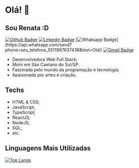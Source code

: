 # Olá! 👋
## Sou Renata :D

[![Github Badge](https://img.shields.io/badge/-Github-000?style=flat-square&logo=Github&logoColor=white&link=https://github.com/rmkarato)](https://github.com/rmkarato)       [![Linkedin Badge](https://img.shields.io/badge/-LinkedIn-blue?style=flat-square&logo=Linkedin&logoColor=white&link=https://www.linkedin.com/in/rmkarato/)](https://www.linkedin.com/in/rmkarato/)
[![Whatsapp Badge](https://img.shields.io/badge/-Whatsapp-4CA143?style=flat-square&labelColor=4CA143&logo=whatsapp&logoColor=white&link=https://api.whatsapp.com/send?phone=seu_telefone_5511997637438&text=Olá!)](https://api.whatsapp.com/send?phone=seu_telefone_5511997637438&text=Olá!)
[![Gmail Badge](https://img.shields.io/badge/-Gmail-c14438?style=flat-square&logo=Gmail&logoColor=white&link=mailto:rmkarato@gmail.com)](mailto:rmkarato@gmail.com)

- Desenvolvedora Web Full Stack;
- Moro em São Caetano do Sul/SP;
- Fascinada pelo mundo da programação e tecnologia;
- Apaixonada por artes e criação.

## Techs

- HTML & CSS;
- JavaScript;
- TypeScript;
- ReactJS;
- NodeJS;
- SQL;
- etc.

## Linguagens Mais Utilizadas
[![Top Langs](https://github-readme-stats.vercel.app/api/top-langs/?username=rmkarato)](https://github.com/anuraghazra/github-readme-stats)
